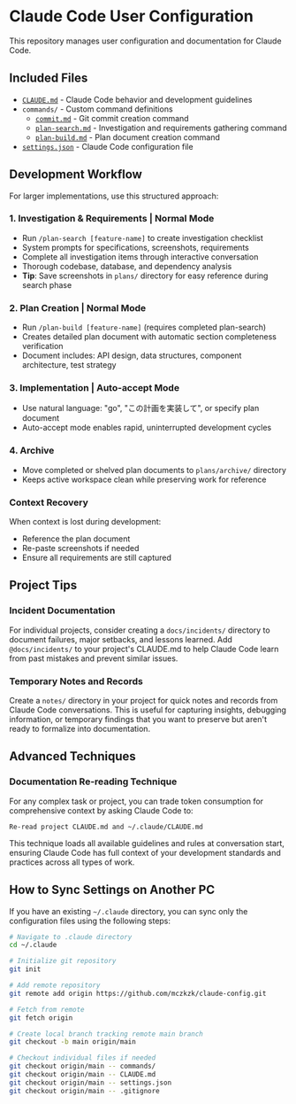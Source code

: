 # Claude Code User Configuration

This repository manages user configuration and documentation for Claude Code.

## Included Files

- [`CLAUDE.md`](CLAUDE.md) - Claude Code behavior and development guidelines
- `commands/` - Custom command definitions
  - [`commit.md`](commands/commit.md) - Git commit creation command
  - [`plan-search.md`](commands/plan-search.md) - Investigation and requirements gathering command
  - [`plan-build.md`](commands/plan-build.md) - Plan document creation command
- [`settings.json`](settings.json) - Claude Code configuration file


## Development Workflow

For larger implementations, use this structured approach:

### 1. Investigation & Requirements | Normal Mode
- Run `/plan-search [feature-name]` to create investigation checklist
- System prompts for specifications, screenshots, requirements
- Complete all investigation items through interactive conversation
- Thorough codebase, database, and dependency analysis
- **Tip**: Save screenshots in `plans/` directory for easy reference during search phase

### 2. Plan Creation | Normal Mode  
- Run `/plan-build [feature-name]` (requires completed plan-search)
- Creates detailed plan document with automatic section completeness verification
- Document includes: API design, data structures, component architecture, test strategy

### 3. Implementation | Auto-accept Mode
- Use natural language: "go", "この計画を実装して", or specify plan document
- Auto-accept mode enables rapid, uninterrupted development cycles

### 4. Archive
- Move completed or shelved plan documents to `plans/archive/` directory
- Keeps active workspace clean while preserving work for reference

### Context Recovery
When context is lost during development:
- Reference the plan document
- Re-paste screenshots if needed
- Ensure all requirements are still captured


## Project Tips

### Incident Documentation
For individual projects, consider creating a `docs/incidents/` directory to document failures, major setbacks, and lessons learned. Add `@docs/incidents/` to your project's CLAUDE.md to help Claude Code learn from past mistakes and prevent similar issues.

### Temporary Notes and Records
Create a `notes/` directory in your project for quick notes and records from Claude Code conversations. This is useful for capturing insights, debugging information, or temporary findings that you want to preserve but aren't ready to formalize into documentation.


## Advanced Techniques

### Documentation Re-reading Technique
For any complex task or project, you can trade token consumption for comprehensive context by asking Claude Code to:
```
Re-read project CLAUDE.md and ~/.claude/CLAUDE.md
```
This technique loads all available guidelines and rules at conversation start, ensuring Claude Code has full context of your development standards and practices across all types of work.


## How to Sync Settings on Another PC

If you have an existing `~/.claude` directory, you can sync only the configuration files using the following steps:

```bash
# Navigate to .claude directory
cd ~/.claude

# Initialize git repository
git init

# Add remote repository
git remote add origin https://github.com/mczkzk/claude-config.git

# Fetch from remote
git fetch origin

# Create local branch tracking remote main branch
git checkout -b main origin/main

# Checkout individual files if needed
git checkout origin/main -- commands/
git checkout origin/main -- CLAUDE.md
git checkout origin/main -- settings.json
git checkout origin/main -- .gitignore
```
